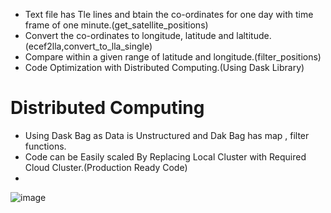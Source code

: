 * Text file has Tle lines  and btain the co-ordinates for one day with time frame of one minute.(get_satellite_positions)
* Convert the co-ordinates to longitude, latitude and laltitude.(ecef2lla,convert_to_lla_single)
* Compare within a given range of latitude and longitude.(filter_positions)
* Code Optimization with Distributed Computing.(Using Dask Library)
# Distributed Computing
* Using Dask Bag as Data is Unstructured and Dak Bag has map , filter functions.
* Code can be Easily scaled By Replacing Local Cluster with Required Cloud Cluster.(Production Ready Code)
* 
![image](https://github.com/YOUAREGOINGTO/CodeOptimization/assets/106869151/98e6751c-bd1a-46f3-aa9d-f5e96177bf27)
